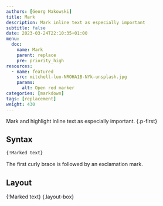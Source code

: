 ```yaml
---
authors: [Georg Makowski]
title: Mark
description: Mark inline text as especially important
subtitle: false
date: 2023-03-24T22:10:35+01:00 
menu:
  doc:
    name: Mark
    parent: replace
    pre: priority_high
resources:
  - name: featured
    src: mitchell-luo-NROHA1B-NYk-unsplash.jpg
    params:
      alt: Open red marker
categories: [markdown]
tags: [replacement]
weight: 430
---
```


Mark and highlight inline text as especially important.
{.p-first}
<!--more-->

## Syntax

```md {.left-in}
{‍!Marked text} 
```

The first curly brace is followed by an exclamation mark.

## Layout

{!Marked text}
{.layout-box}